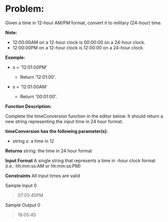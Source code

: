 # Problem:

Given a time in 12-hour AM/PM format, convert it to military (24-hour) time.

**Note:**
- 12:00:00AM on a 12-hour clock is 00:00:00 on a 24-hour clock.
- 12:00:00PM on a 12-hour clock is 12:00:00 on a 24-hour clock.

**Example:**

- s = '12:01:00PM'
  - Return '12:01:00'.

- s = '12:01:00AM'
  - Return '00:01:00'.

**Function Description:**

Complete the timeConversion function in the editor below. It should return a new string representing the input time in 24 hour format.

**timeConversion has the following parameter(s):**
- string s: a time in 12

**Returns**
string: the time in 24 hour format

**Input Format**
A single string  that represents a time in -hour clock format (i.e.: hh:mm:ss:AM or hh:mm:ss:PM)

**Constraints**
All input times are valid

Sample Input 0
> 07:05:45PM

Sample Output 0
> 19:05:45
